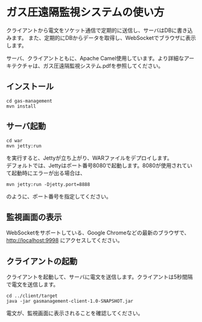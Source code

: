 # ガス圧遠隔監視システムの使い方

クライアントから電文をソケット通信で定期的に送信し、サーバはDBに書き込みます。
また、定期的にDBからデータを取得し、WebSocketでブラウザに表示します。

サーバ、クライアントともに、Apache Camel使用しています。より詳細なアーキテクチャは、ガス圧遠隔監視システム.pdfを参照してください。


## インストール

    cd gas-management
    mvn install

## サーバ起動

    cd war
    mvn jetty:run

を実行すると、Jettyが立ち上がり、WARファイルをデプロイします。  
デフォルトでは、Jettyはポート番号8080で起動します。8080が使用されていて起動時にエラーが出る場合は、

    mvn jetty:run -Djetty.port=8888

のように、ポート番号を指定してください。

## 監視画面の表示

WebSocketをサポートしている、Google Chromeなどの最新のブラウザで、<http://localhost:9998> にアクセスしてください。

## クライアントの起動

クライアントを起動して、サーバに電文を送信します。クライアントは5秒間隔で電文を送信します。

    cd ../client/target
    java -jar gasmanagement-client-1.0-SNAPSHOT.jar

電文が、監視画面に表示されることを確認してください。